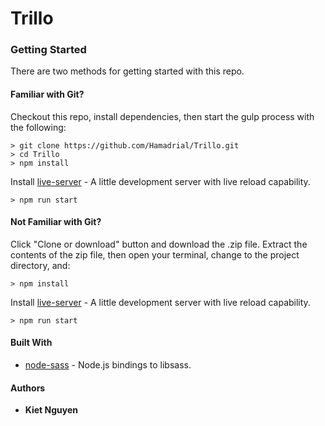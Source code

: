 # Trillo

### Getting Started

There are two methods for getting started with this repo.

#### Familiar with Git?
Checkout this repo, install dependencies, then start the gulp process with the following:

```
> git clone https://github.com/Hamadrial/Trillo.git
> cd Trillo
> npm install
```
Install [live-server](https://www.npmjs.com/package/live-server) - A little development server with live reload capability.
```
> npm run start
```


#### Not Familiar with Git?
Click "Clone or download" button and download the .zip file.  Extract the contents of the zip file, then open your terminal, change to the project directory, and:

```
> npm install
```
Install [live-server](https://www.npmjs.com/package/live-server) - A little development server with live reload capability.
```
> npm run start
```

#### Built With

* [node-sass](https://github.com/sass/node-sass) - Node.js bindings to libsass.



#### Authors

* **Kiet Nguyen**
